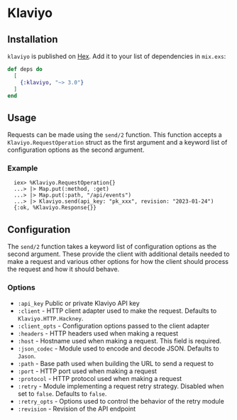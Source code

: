 # Klaviyo

## Installation

`klaviyo` is published on [Hex](https://hex.pm/packages/klaviyo). Add it to
your list of dependencies in `mix.exs`:

```elixir
def deps do
  [
    {:klaviyo, "~> 3.0"}
  ]
end
```

## Usage

Requests can be made using the `send/2` function. This function accepts a
`Klaviyo.RequestOperation` struct as the first argument and a keyword list of
configuration options as the second argument.

### Example

      iex> %Klaviyo.RequestOperation{}
      ...> |> Map.put(:method, :get)
      ...> |> Map.put(:path, "/api/events")
      ...> |> Klaviyo.send(api_key: "pk_xxx", revision: "2023-01-24")
      {:ok, %Klaviyo.Response{}}

## Configuration

The `send/2` function takes a keyword list of configuration options as the
second argument. These provide the client with additional details needed to
make a request and various other options for how the client should process the
request and how it should behave.

### Options

- `:api_key` Public or private Klaviyo API key
- `:client` - HTTP client adapter used to make the request. Defaults to
  `Klaviyo.HTTP.Hackney`.
- `:client_opts` - Configuration options passed to the client adapter
- `:headers` - HTTP headers used when making a request
- `:host` - Hostname used when making a request. This field is required.
- `:json_codec` - Module used to encode and decode JSON. Defaults to `Jason`.
- `:path` - Base path used when building the URL to send a request to
- `:port` - HTTP port used when making a request
- `:protocol` - HTTP protocol used when making a request
- `:retry` - Module implementing a request retry strategy. Disabled when set
  to `false`. Defaults to `false`.
- `:retry_opts` - Options used to control the behavior of the retry module
- `:revision` - Revision of the API endpoint
